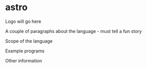 # astro

Logo will go here

A couple of paragraphs about the language - must tell a fun story

Scope of the language

Example programs

Other information
